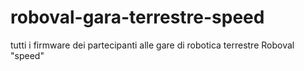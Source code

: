 # roboval-gara-terrestre-speed
tutti i firmware dei partecipanti alle gare di robotica terrestre Roboval "speed"
